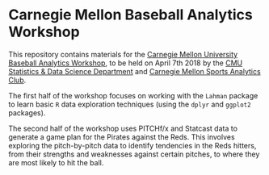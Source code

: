 # Carnegie Mellon Baseball Analytics Workshop

This repository contains materials for the [Carnegie Mellon University Baseball Analytics Workshop](https://cmusportsanalytics.com/workshop.html), to be held on April 7th 2018 by the [CMU Statistics \& Data Science Department](http://www.stat.cmu.edu/) and [Carnegie Mellon Sports Analytics Club](https://www.cmusportsanalytics.com/).

The first half of the workshop focuses on working with the `Lahman` package to learn basic `R` data exploration techniques (using the `dplyr` and `ggplot2` packages).

The second half of the workshop uses PITCHf/x and Statcast data to generate a game plan for the Pirates against the Reds. This involves exploring the pitch-by-pitch data to identify tendencies in the Reds hitters, from their strengths and weaknesses against certain pitches, to where they are most likely to hit the ball.

